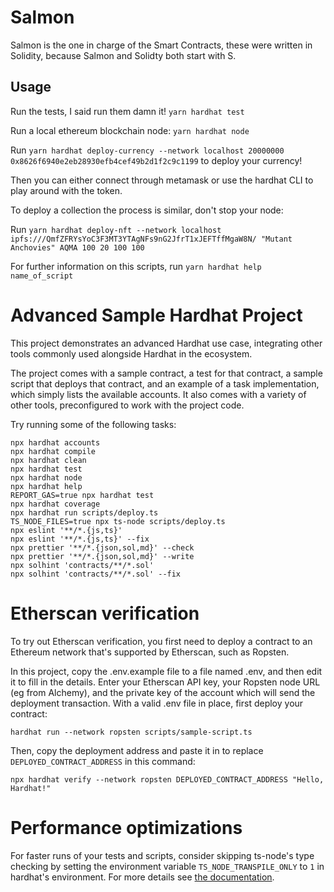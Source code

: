 # Salmon

Salmon is the one in charge of the Smart Contracts, these were written in Solidity, because Salmon and Solidty both start with S.

## Usage

Run the tests, I said run them damn it! `yarn hardhat test`

Run a local ethereum blockchain node: `yarn hardhat node`

Run `yarn hardhat deploy-currency --network localhost 20000000 0x8626f6940e2eb28930efb4cef49b2d1f2c9c1199` to deploy your currency!

Then you can either connect through metamask or use the hardhat CLI to play around with the token.

To deploy a collection the process is similar, don't stop your node:

Run `yarn hardhat deploy-nft --network localhost ipfs:///QmfZFRYsYoC3F3MT3YTAgNFs9nG2JfrT1xJEFTffMgaW8N/ "Mutant Anchovies" AQMA 100 20 100 100`

For further information on this scripts, run `yarn hardhat help name_of_script`

# Advanced Sample Hardhat Project

This project demonstrates an advanced Hardhat use case, integrating other tools commonly used alongside Hardhat in the ecosystem.

The project comes with a sample contract, a test for that contract, a sample script that deploys that contract, and an example of a task implementation, which simply lists the available accounts. It also comes with a variety of other tools, preconfigured to work with the project code.

Try running some of the following tasks:

```shell
npx hardhat accounts
npx hardhat compile
npx hardhat clean
npx hardhat test
npx hardhat node
npx hardhat help
REPORT_GAS=true npx hardhat test
npx hardhat coverage
npx hardhat run scripts/deploy.ts
TS_NODE_FILES=true npx ts-node scripts/deploy.ts
npx eslint '**/*.{js,ts}'
npx eslint '**/*.{js,ts}' --fix
npx prettier '**/*.{json,sol,md}' --check
npx prettier '**/*.{json,sol,md}' --write
npx solhint 'contracts/**/*.sol'
npx solhint 'contracts/**/*.sol' --fix
```

# Etherscan verification

To try out Etherscan verification, you first need to deploy a contract to an Ethereum network that's supported by Etherscan, such as Ropsten.

In this project, copy the .env.example file to a file named .env, and then edit it to fill in the details. Enter your Etherscan API key, your Ropsten node URL (eg from Alchemy), and the private key of the account which will send the deployment transaction. With a valid .env file in place, first deploy your contract:

```shell
hardhat run --network ropsten scripts/sample-script.ts
```

Then, copy the deployment address and paste it in to replace `DEPLOYED_CONTRACT_ADDRESS` in this command:

```shell
npx hardhat verify --network ropsten DEPLOYED_CONTRACT_ADDRESS "Hello, Hardhat!"
```

# Performance optimizations

For faster runs of your tests and scripts, consider skipping ts-node's type checking by setting the environment variable `TS_NODE_TRANSPILE_ONLY` to `1` in hardhat's environment. For more details see [the documentation](https://hardhat.org/guides/typescript.html#performance-optimizations).

